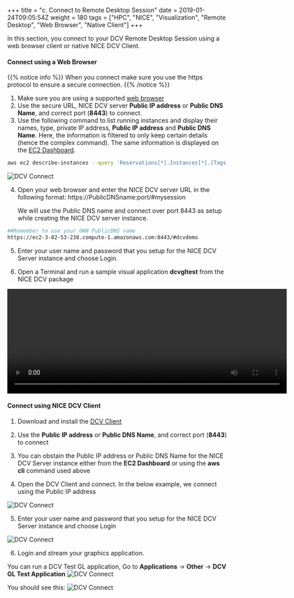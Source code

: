+++
title = "c. Connect to Remote Desktop Session"
date = 2019-01-24T09:05:54Z
weight = 180
tags = ["HPC", "NICE", "Visualization", "Remote Desktop", "Web Browser", "Native Client"]
+++

In this section, you connect to your DCV Remote Desktop Session using a web browser client or native NICE DCV Client.

#### Connect using a Web Browser 
{{% notice info %}}
When you connect make sure you use the https protocol to ensure a secure connection.
{{% /notice %}}

1. Make sure you are using a supported [web browser](https://docs.aws.amazon.com/dcv/latest/adminguide/what-is-dcv.html#what-is-dcv-requirements-client)
2. Use the secure URL, NICE DCV server **Public IP address** or **Public DNS Name**, and correct port (**8443**) to connect.
3. Use the following command to list running instances and display their names, type, private IP address, **Public IP address** and **Public DNS Name**. Here, the information is filtered to only keep certain details (hence the complex command). The same information is displayed on the [EC2 Dashboard](https://console.aws.amazon.com/ec2).
```bash
aws ec2 describe-instances --query 'Reservations[*].Instances[*].[Tags[?Key==`Name`]| [0].Value,InstanceType, PrivateIpAddress, PublicIpAddress, PublicDnsName]' --filters Name=instance-state-name,Values=running --output table  
```
![DCV Connect](/images/nice-dcv/Connect-DCV-DNS.png)

4. Open your web browser and enter the NICE DCV server URL in the following format:   https://PublicDNSname:port/#mysession

   We will use the Public DNS name and connect over port 8443 as setup while creating the NICE DCV server instance. 

```bash
##Remember to use your OWN PublicDNS name
https://ec2-3-82-53-238.compute-1.amazonaws.com:8443/#dcvdemo
```

5. Enter your user name and password that you setup for the NICE DCV Server instance and choose Login.

6. Open a Terminal and run a sample visual application **dcvgltest** from the NICE DCV package

<video autoplay ="autoplay" loop="loop" preload="auto" width="640" height="240" controls>
  <source src="/images/nice-dcv/dcvgltest-webclient.mp4" type="video/mp4">
  Your browser does not support the video tag.
</video>
   
#### Connect using NICE DCV Client

1. Download and install the [DCV Client](https://download.nice-dcv.com/) 

2. Use the **Public IP address** or **Public DNS Name**, and correct port (**8443**) to connect

3. You can obstain the Public IP address or Public DNS Name for the NICE DCV Server instance either from the **EC2 Dashboard** or using the **aws cli** command used above

4. Open the DCV Client and connect. In the below example, we connect using the Public IP address

![DCV Connect](/images/nice-dcv/Connect-DCV-Client.png)

5. Enter your user name and password that you setup for the NICE DCV Server instance and choose Login

![DCV Connect](/images/nice-dcv/Connect-DCV-Client-Username.png)
 

6. Login and stream your graphics application. 

You can run a DCV Test GL application, Go to **Applications** → **Other** → **DCV GL Test Application**
![DCV Connect](/images/nice-dcv/Connect-DCV-StartGL.png)

You should see this:
![DCV Connect](/images/nice-dcv/Connect-DCV-ViewGL.png)

 


